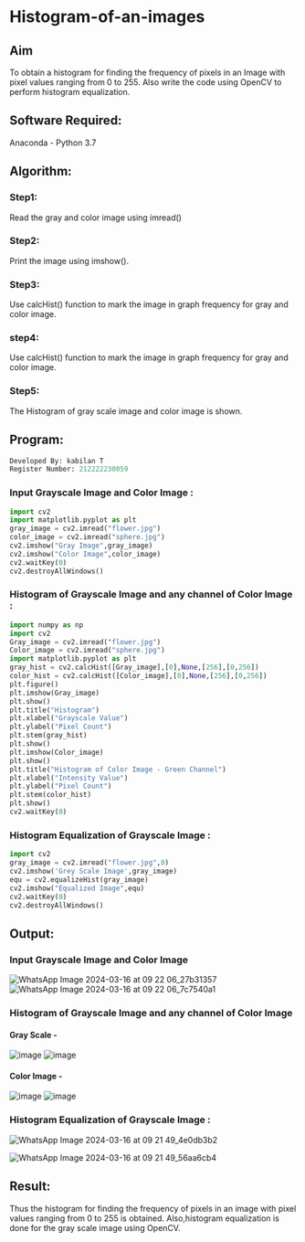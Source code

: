 # Histogram-of-an-images
## Aim
To obtain a histogram for finding the frequency of pixels in an Image with pixel values ranging from 0 to 255. Also write the code using OpenCV to perform histogram equalization.

## Software Required:
Anaconda - Python 3.7

## Algorithm:
### Step1:
Read the gray and color image using imread()

### Step2:
Print the image using imshow().

### Step3:
Use calcHist() function to mark the image in graph frequency for gray and color image.

### step4:
Use calcHist() function to mark the image in graph frequency for gray and color image.

### Step5:
The Histogram of gray scale image and color image is shown.


## Program:

```python
Developed By: kabilan T
Register Number: 212222230059
```

### Input Grayscale Image and Color Image : 

```python
import cv2
import matplotlib.pyplot as plt
gray_image = cv2.imread("flower.jpg")
color_image = cv2.imread("sphere.jpg")
cv2.imshow("Gray Image",gray_image)
cv2.imshow("Color Image",color_image)
cv2.waitKey(0)
cv2.destroyAllWindows()
```

### Histogram of Grayscale Image and any channel of Color Image :

```python
import numpy as np
import cv2
Gray_image = cv2.imread("flower.jpg")
Color_image = cv2.imread("sphere.jpg")
import matplotlib.pyplot as plt
gray_hist = cv2.calcHist([Gray_image],[0],None,[256],[0,256])
color_hist = cv2.calcHist([Color_image],[0],None,[256],[0,256])
plt.figure()
plt.imshow(Gray_image)
plt.show()
plt.title("Histogram")
plt.xlabel("Grayscale Value")
plt.ylabel("Pixel Count")
plt.stem(gray_hist)
plt.show()
plt.imshow(Color_image)
plt.show()
plt.title("Histogram of Color Image - Green Channel")
plt.xlabel("Intensity Value")
plt.ylabel("Pixel Count")
plt.stem(color_hist)
plt.show()
cv2.waitKey(0)
```

### Histogram Equalization of Grayscale Image :
```python
import cv2
gray_image = cv2.imread("flower.jpg",0)
cv2.imshow('Grey Scale Image',gray_image)
equ = cv2.equalizeHist(gray_image)
cv2.imshow("Equalized Image",equ)
cv2.waitKey(0)
cv2.destroyAllWindows()
```

## Output:

### Input Grayscale Image and Color Image
![WhatsApp Image 2024-03-16 at 09 22 06_27b31357](https://github.com/Nagul71/Histogram-of-an-images/assets/118661118/857ab205-3e14-4e96-b434-347656739b0b)
![WhatsApp Image 2024-03-16 at 09 22 06_7c7540a1](https://github.com/Nagul71/Histogram-of-an-images/assets/118661118/9b674a19-6854-4046-9b21-bc60e6da229d)


### Histogram of Grayscale Image and any channel of Color Image

#### Gray Scale -

![image](https://github.com/Nagul71/Histogram-of-an-images/assets/118661118/441834f1-fee0-4fc3-8a0f-d0d1027e8675)
![image](https://github.com/Nagul71/Histogram-of-an-images/assets/118661118/ae043712-4878-446e-adf1-543d29811c55)



#### Color Image -

![image](https://github.com/Nagul71/Histogram-of-an-images/assets/118661118/e6eb2750-21ff-44d6-a189-63567fa56b16)
![image](https://github.com/Nagul71/Histogram-of-an-images/assets/118661118/4ce65170-b561-4bae-a3b3-3f8ba82bd633)




### Histogram Equalization of Grayscale Image :

![WhatsApp Image 2024-03-16 at 09 21 49_4e0db3b2](https://github.com/Nagul71/Histogram-of-an-images/assets/118661118/087a53e2-d1fc-4d75-838f-aee6af150e5c)


![WhatsApp Image 2024-03-16 at 09 21 49_56aa6cb4](https://github.com/Nagul71/Histogram-of-an-images/assets/118661118/c056c740-7dc3-4d2a-b5bb-cdc37d556f56)



## Result: 
Thus the histogram for finding the frequency of pixels in an image with pixel values ranging from 0 to 255 is obtained. Also,histogram equalization is done for the gray scale image using OpenCV.
